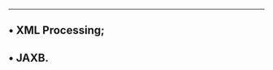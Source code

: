 -----------------------------
• XML Processing;
--------------------------------
• JAXB.
------------------------------
